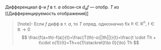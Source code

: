 Дифференциал ф-и $f$ в т. $a$ обозн-ся $d_{a}f$ — отобр. $T$ из [[Дифференцируемость отображения]]

>[!note]- Если $f$ дифф в т. $a$, то $T$ опред. однозначно
> fix $h \in \mathbb{R}^{n},\ t\in \mathbb{R} \to 0$
> $$
> \frac{f(a+th)-f(a)}{t}=\frac{T(th)-o(||th||)}{t}=\frac{t \cdot Th + t\cdot o(1)}{t}=Th+o(1)\stackrel{t\to 0}{\to} Th
> $$
